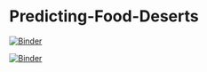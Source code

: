 # Predicting-Food-Deserts
[![Binder](https://mybinder.org/badge_logo.svg)](https://mybinder.org/v2/gh/adawyj97/Predicting-Food-Deserts/master?filepath=DataVisualization.ipynb)

[![Binder](https://mybinder.org/badge_logo.svg)](https://mybinder.org/v2/gh/adawyj97/Predicting-Food-Deserts/master?filepath=%2Fpanel%2FDataVisualization)
